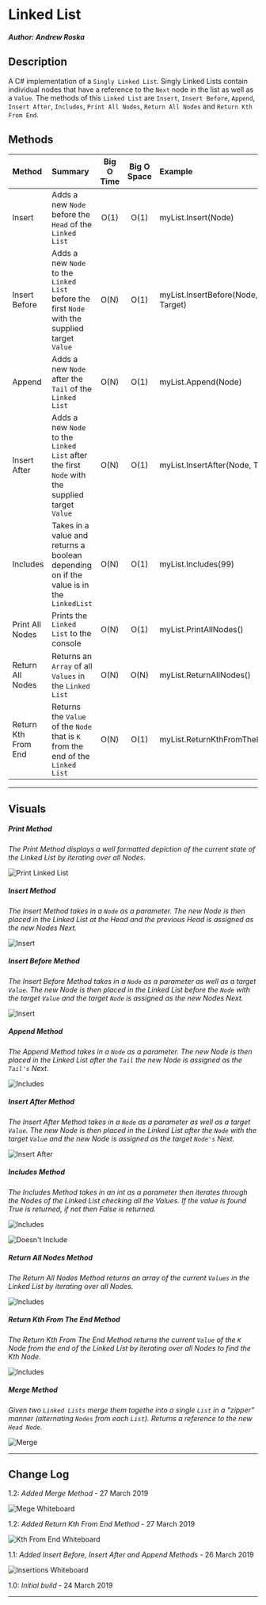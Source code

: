 # Linked List
#### *Author: Andrew Roska*

## Description

A C# implementation of a `Singly Linked List`. Singly Linked Lists contain individual nodes that have a reference to the `Next` node in the list as well as a `Value`. The methods of this `Linked List` are `Insert`, `Insert Before`, `Append`, `Insert After`,  `Includes`, `Print All Nodes`, `Return All Nodes` and `Return Kth From End`.

## Methods

| Method | Summary | Big O Time | Big O Space | Example | 
| :----------- | :----------- | :-------------: | :-------------: | :----------- |
| Insert | Adds a new `Node` before the `Head` of the `Linked List` | O(1) | O(1) | myList.Insert(Node) |
| Insert Before | Adds a new `Node` to the `Linked List` before the first `Node` with the supplied target `Value` | O(N) | O(1) | myList.InsertBefore(Node, Target) |
| Append | Adds a new `Node` after the `Tail` of the `Linked List` | O(N) | O(1) | myList.Append(Node) |
| Insert After | Adds a new `Node` to the `Linked List` after the first `Node` with the supplied target `Value` | O(N) | O(1) | myList.InsertAfter(Node, Target) |
| Includes | Takes in a value and returns a boolean depending on if the value is in the `LinkedList` | O(N) | O(1) | myList.Includes(99) |
| Print All Nodes | Prints the `Linked List` to the console | O(N) | O(1) | myList.PrintAllNodes() |
| Return All Nodes | Returns an `Array` of all `Values` in the `Linked List` | O(N) | O(N) | myList.ReturnAllNodes() |
| Return Kth From End | Returns the `Value` of the `Node` that is `K` from the end of the `Linked List` | O(N) | O(1) | myList.ReturnKthFromTheEnd(K) |

------------------------------

## Visuals

##### Print Method
*The Print Method displays a well formatted depiction of the current state of the Linked List by iterating over all Nodes.*

![Print Linked List](https://github.com/Roketsu86/data-structures-and-algorithms/blob/master/assets/LinkedListApp/linked-list-print.jpg)

##### Insert Method
*The Insert Method takes in a `Node` as a parameter.  The new Node is then placed in the Linked List at the Head and the previous Head is assigned as the new Nodes Next.*

![Insert](https://github.com/Roketsu86/data-structures-and-algorithms/blob/master/assets/LinkedListApp/linked-list-insert.jpg)

##### Insert Before Method
*The Insert Before Method takes in a `Node` as a parameter as well as a target `Value`.  The new Node is then placed in the Linked List before the `Node` with the target `Value` and the target `Node` is assigned as the new Nodes Next.*

![Insert](https://github.com/Roketsu86/data-structures-and-algorithms/blob/master/assets/LinkedListApp/linked-list-insert-before.jpg)

##### Append Method
*The Append Method takes in a `Node` as a parameter.  The new Node is then placed in the Linked List after the `Tail` the new Node is assigned as the `Tail's` Next.*

![Includes](https://github.com/Roketsu86/data-structures-and-algorithms/blob/master/assets/LinkedListApp/linked-list-append.jpg)

##### Insert After Method
*The Insert After Method takes in a `Node` as a parameter as well as a target `Value`.  The new Node is then placed in the Linked List after the `Node` with the target `Value` and the new Node is assigned as the target `Node's` Next.*

![Insert After](https://github.com/Roketsu86/data-structures-and-algorithms/blob/master/assets/LinkedListApp/linked-list-insert-after.jpg)

##### Includes Method
*The Includes Method takes in an int as a parameter then iterates through the Nodes of the Linked List checking all the Values. If the value is found True is returned, if not then False is returned.*

![Includes](https://github.com/Roketsu86/data-structures-and-algorithms/blob/master/assets/LinkedListApp/linked-list-includes.jpg)

![Doesn't Include](https://github.com/Roketsu86/data-structures-and-algorithms/blob/master/assets/LinkedListApp/linked-list-doesnt-include.jpg)

##### Return All Nodes Method
*The Return All Nodes Method returns an array of the current `Values` in the Linked List by iterating over all Nodes.*

![Includes](https://github.com/Roketsu86/data-structures-and-algorithms/blob/master/assets/LinkedListApp/linked-list-return-all.jpg)

##### Return Kth From The End Method
*The Return Kth From The End Method returns the current `Value` of the `K` Node from the end of the Linked List by iterating over all Nodes to find the Kth Node.*

![Includes](https://github.com/Roketsu86/data-structures-and-algorithms/blob/master/assets/LinkedListApp/linked-list-return-k-from-end.jpg)

##### Merge Method
*Given two `Linked Lists` merge them togethe into a single `List` in a "zipper" manner (alternating `Nodes` from each `List`).  Returns a reference to the new `Head Node`.*

![Merge](https://github.com/Roketsu86/data-structures-and-algorithms/blob/master/assets/LinkedListApp/linked-list-merge.jpg)


------------------------------

## Change Log
1.2: *Added Merge Method* - 27 March 2019

![Mege Whiteboard](https://github.com/Roketsu86/data-structures-and-algorithms/blob/master/assets/LinkedListApp/ll_merge-wb.jpg)

1.2: *Added Return Kth From End Method* - 27 March 2019

![Kth From End Whiteboard](https://github.com/Roketsu86/data-structures-and-algorithms/blob/master/assets/LinkedListApp/ll_kth_from_end-wb.jpg)

1.1: *Added Insert Before, Insert After and Append Methods* - 26 March 2019

![Insertions Whiteboard](https://github.com/Roketsu86/data-structures-and-algorithms/blob/master/assets/LinkedListApp/ll_insertions-wb.jpg)

1.0: *Initial build* - 24 March 2019

------------------------------